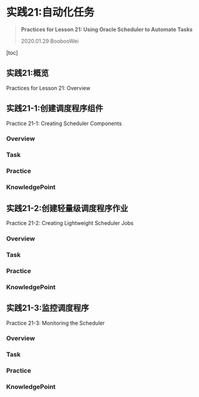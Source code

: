 # 实践21:自动化任务

> **Practices for Lesson 21: Using Oracle Scheduler to Automate Tasks**
>
> 2020.01.29 BoobooWei

[toc]

## 实践21:概览

Practices for Lesson 21: Overview

## 实践21-1:创建调度程序组件

Practice 21-1: Creating Scheduler Components

### Overview

### Task

### Practice

### KnowledgePoint

## 实践21-2:创建轻量级调度程序作业

Practice 21-2: Creating Lightweight Scheduler Jobs

### Overview

### Task

### Practice

### KnowledgePoint

## 实践21-3:监控调度程序

Practice 21-3: Monitoring the Scheduler

### Overview

### Task

### Practice

### KnowledgePoint